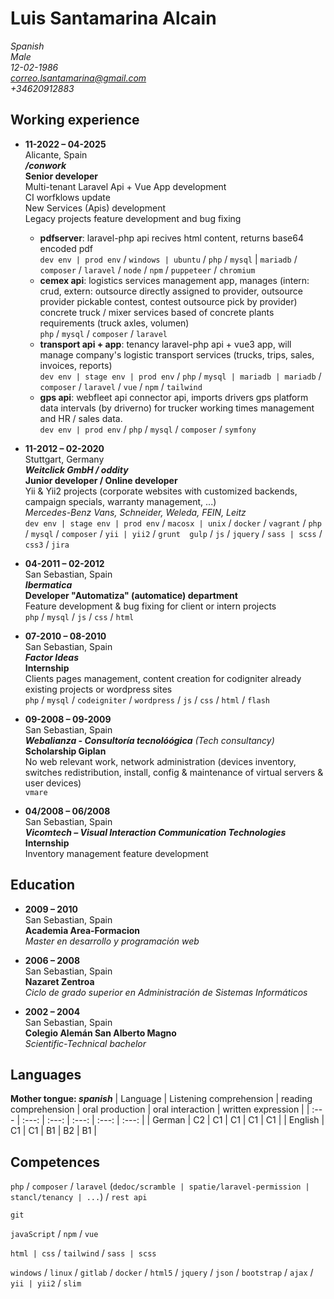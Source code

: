 # Luis Santamarina Alcain

*Spanish*  
*Male*  
*12-02-1986*  
*correo.lsantamarina@gmail.com*  
*+34620912883*

## Working experience

- **11-2022 – 04-2025**  
Alicante, Spain  
**_/conwork_**  
**Senior developer**  
Multi-tenant Laravel Api + Vue App development  
CI worfklows update  
New Services (Apis) development  
Legacy projects feature development and bug fixing    
    - **pdfserver**: laravel-php api recives html content, returns base64 encoded pdf  
`dev env | prod env` / `windows | ubuntu` / `php` / `mysql` | `mariadb` / `composer` / `laravel` / `node` / `npm` / `puppeteer` / `chromium`
    - **cemex api**: logistics services management app, manages (intern: crud, extern: outsource directly assigned to provider, outsource provider pickable contest, contest outsource pick by provider) concrete truck / mixer services based of concrete plants requirements (truck axles, volumen)  
`php` / `mysql` / `composer` / `laravel`
    - **transport api + app**: tenancy laravel-php api + vue3 app, will manage company's logistic transport services (trucks, trips, sales, invoices, reports)  
`dev env | stage env | prod env` / `php` / `mysql | mariadb | mariadb` / `composer` / `laravel` / `vue` / `npm` / `tailwind`
    - **gps api**: webfleet api connector api, imports drivers gps platform data intervals (by driverno) for trucker working times management and HR / sales data.  
`dev env | prod env` / `php` / `mysql` / `composer` / `symfony`

- **11-2012 – 02-2020**  
Stuttgart, Germany  
**_Weitclick GmbH / oddity_**  
**Junior developer / Online developer**  
Yii & Yii2 projects (corporate websites with customized backends, campaign specials, warranty management, ...)  
_Mercedes-Benz Vans, Schneider, Weleda, FEIN, Leitz_  
`dev env | stage env | prod env` / `macosx | unix` / `docker` / `vagrant` / `php` / `mysql` / `composer` / `yii | yii2` / `grunt  gulp` / `js` / `jquery` / `sass | scss` / `css3` / `jira`

- **04-2011 – 02-2012**  
San Sebastian, Spain  
**_Ibermatica_**  
**Developer "Automatiza" (automatice) department**  
Feature development & bug fixing for client or intern projects  
`php` / `mysql` / `js` / `css` / `html`

- **07-2010 – 08-2010**  
San Sebastian, Spain  
**_Factor Ideas_**  
**Internship**  
Clients pages management, content creation for codigniter already existing projects or wordpress sites  
`php` / `mysql` / `codeigniter` / `wordpress` / `js` / `css` / `html` / `flash`

- **09-2008 – 09-2009**  
San Sebastian, Spain  
**_Webalianza - Consultoría tecnolóógica_** _(Tech consultancy)_  
**Scholarship Giplan**  
No web relevant work, network administration (devices inventory, switches redistribution, install, config & maintenance of virtual servers & user devices)  
`vmare`

- **04/2008 – 06/2008**  
San Sebastian, Spain  
**_Vicomtech – Visual Interaction Communication Technologies_**  
**Internship**  
Inventory management feature development


## Education
- **2009 – 2010**  
San Sebastian, Spain  
**Academia Area-Formacion**  
_Master en desarrollo y programación web_

- **2006 – 2008**  
San Sebastian, Spain  
**Nazaret Zentroa**  
_Ciclo de grado superior en Administración de Sistemas Informáticos_

- **2002 – 2004**  
San Sebastian, Spain  
**Colegio Alemán San Alberto Magno**  
_Scientific-Technical bachelor_


## Languages
**Mother tongue: _spanish_** 
| Language    | Listening comprehension | reading comprehension | oral production | oral interaction | written expression |
| :---        |          :---:          |         :---:         |      :---:      |      :---:       |       :---:        |
| German      |           C2            |          C1           |       C1        |       C1         |        C1          |
| English     |           C1            |          C1           |       B1        |       B2         |        B1          |

## Competences
`php` / `composer` / `laravel` (`dedoc/scramble | spatie/laravel-permission | stancl/tenancy | ...`) / `rest api`

`git`

`javaScript` / `npm` / `vue`

`html | css` / `tailwind` / `sass | scss`

`windows` / `linux` / `gitlab` / `docker` / `html5` / `jquery` / `json` / `bootstrap` / `ajax` / `yii | yii2` / `slim`
